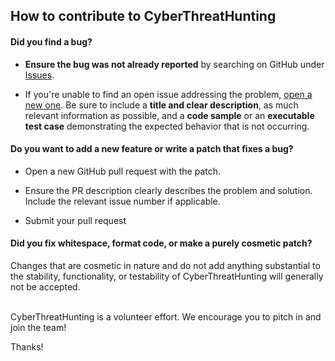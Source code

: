 ## How to contribute to CyberThreatHunting

#### **Did you find a bug?**

* **Ensure the bug was not already reported** by searching on GitHub under [Issues](https://github.com/A3sal0n/CyberThreatHunting/issues).

* If you're unable to find an open issue addressing the problem, [open a new one](https://github.com/A3sal0n/CyberThreatHunting/issues/new). Be sure to include a **title and clear description**, as much relevant information as possible, and a **code sample** or an **executable test case** demonstrating the expected behavior that is not occurring.

#### **Do you want to add a new feature or write a patch that fixes a bug?**

* Open a new GitHub pull request with the patch.

* Ensure the PR description clearly describes the problem and solution. Include the relevant issue number if applicable.

* Submit your pull request

#### **Did you fix whitespace, format code, or make a purely cosmetic patch?**

Changes that are cosmetic in nature and do not add anything substantial to the stability, functionality, or testability of CyberThreatHunting will generally not be accepted.

</br>
CyberThreatHunting is a volunteer effort. We encourage you to pitch in and join the team!

Thanks!